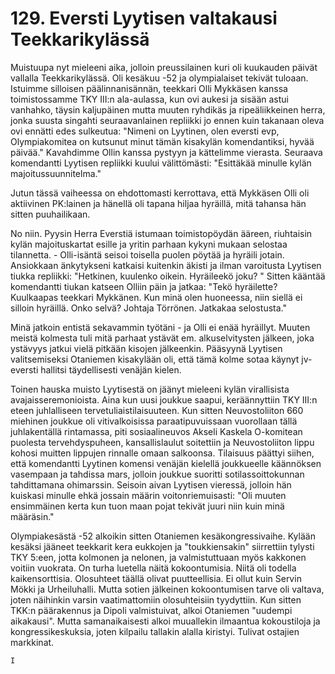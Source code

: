 


    
# 129. Eversti Lyytisen valtakausi Teekkarikylässä

Muistuupa nyt mieleeni aika, jolloin preussilainen kuri oli kuukauden päivät vallalla Teekkarikylässä. Oli kesäkuu -52 ja 
olympialaiset tekivät tuloaan. Istuimme silloisen päälinnanisännän, teekkari Olli Mykkäsen kanssa toimistossamme TKY 
III:n ala-aulassa, kun ovi aukesi ja sisään astui vanhahko, täysin kaljupäinen mutta muuten ryhdikäs ja ripeäliikkeinen herra, 
jonka suusta singahti seuraavanlainen repliikki jo ennen kuin takanaan oleva ovi ennätti edes sulkeutua:
"Nimeni on Lyytinen, olen eversti evp, Olympiakomitea on kutsunut minut tämän kisakylän komendantiksi, hyvää päivää."
Kavahdimme Ollin kanssa pystyyn ja kättelimme vierasta. Seuraava komendantti Lyytisen repliikki kuului välittömästi:
"Esittäkää minulle kylän majoitussuunnitelma."

Jutun tässä vaiheessa on ehdottomasti kerrottava, että Mykkäsen Olli oli aktiivinen PK:lainen ja hänellä oli tapana hiljaa 
hyräillä, mitä tahansa hän sitten puuhailikaan.

No niin. Pyysin Herra Everstiä istumaan toimistopöydän ääreen, riuhtaisin kylän majoituskartat esille ja yritin parhaan 
kykyni mukaan selostaa tilannetta. - Olli-isäntä seisoi toisella puolen pöytää ja hyräili jotain. Ansiokkaan änkytykseni 
katkaisi kuitenkin äkisti ja ilman varoitusta Lyytisen tiukka repliikki: "Hetkinen, kuulenko oikein. Hyräileekö joku? " Sitten 
kääntää komendantti tiukan katseen Olliin päin ja jatkaa: "Tekö hyräilette? Kuulkaapas teekkari Mykkänen. Kun minä olen 
huoneessa, niin siellä ei silloin hyräillä. Onko selvä? Johtaja Törrönen. Jatkakaa selostusta."

Minä jatkoin entistä sekavammin työtäni - ja Olli ei enää hyräillyt. Muuten meistä kolmesta tuli mitä parhaat ystävät em. 
alkuselvitysten jälkeen, joka ystävyys jatkui vielä pitkään kisojen jälkeenkin. Pääsyynä Lyytisen valitsemiseksi Otaniemen 
kisakylään oli, että tämä kolme sotaa käynyt jv-eversti hallitsi täydellisesti venäjän kielen.

Toinen hauska muisto Lyytisestä on jäänyt mieleeni kylän virallisista avajaisseremonioista. Aina kun uusi joukkue saapui, 
keräännyttiin TKY III:n eteen juhlalliseen tervetuliaistilaisuuteen. Kun sitten Neuvostoliiton 660 miehinen joukkue oli 
vitivalkoisissa paraatipuvuissaan vuorollaan tällä juhlakentällä rintamassa, piti sosiaalineuvos Akseli Kaskela O-komitean 
puolesta tervehdyspuheen, kansallislaulut soitettiin ja Neuvostoliiton lippu kohosi muitten lippujen rinnalle omaan salkoonsa. 
Tilaisuus päättyi siihen, että komendantti Lyytinen komensi venäjän kielellä joukkueelle käännöksen vasempaan ja tahdissa 
mars, jolloin joukkue suoritti sotilassoittokunnan tahdittamana ohimarssin. Seisoin aivan Lyytisen vieressä, jolloin hän 
kuiskasi minulle ehkä jossain määrin voitonriemuisasti: "Oli muuten ensimmäinen kerta kun tuon maan pojat tekivät juuri 
niin kuin minä määräsin."

Olympiakesästä -52 alkoikin sitten Otaniemen kesäkongressivaihe. Kylään kesäksi jääneet teekkarit kera eukkojen ja 
"toukkiensakin" siirrettiin tylysti TKY 5:een, jotta kolmonen ja nelonen, ja valmistuttuaan myös kakkonen voitiin vuokrata. 
On turha luetella näitä kokoontumisia. Niitä oli todella kaikensorttisia. Olosuhteet täällä olivat puutteellisia. Ei ollut kuin 
Servin Mökki ja Urheiluhalli. Mutta sotien jälkeinen kokoontumisen tarve oli valtava, joten näihinkin varsin vaatimattomiin 
olosuhteisiin tyydyttiin. Kun sitten TKK:n päärakennus ja Dipoli valmistuivat, alkoi Otaniemen "uudempi aikakausi". Mutta 
samanaikaisesti alkoi muuallekin ilmaantua kokoustiloja ja kongressikeskuksia, joten kilpailu tallakin alalla kiristyi. Tulivat 
ostajien markkinat.

	I

